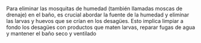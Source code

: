 Para eliminar las mosquitas de humedad (también llamadas moscas de drenaje) en el baño,
es crucial abordar la fuente de la humedad y eliminar las larvas y huevos que se crían en los desagües.
Esto implica limpiar a fondo los desagües con productos que maten larvas, reparar fugas de agua y mantener el baño seco y ventilado